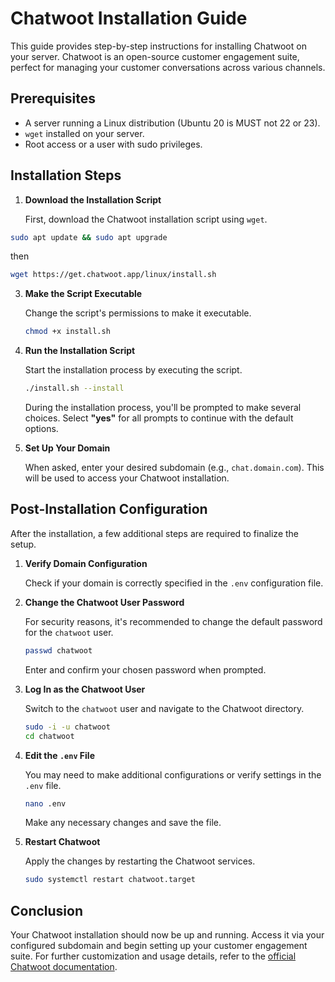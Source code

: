 # Chatwoot Installation Guide

This guide provides step-by-step instructions for installing Chatwoot on your server. Chatwoot is an open-source customer engagement suite, perfect for managing your customer conversations across various channels.

## Prerequisites

- A server running a Linux distribution (Ubuntu 20 is MUST not 22 or 23).
- `wget` installed on your server.
- Root access or a user with sudo privileges.

## Installation Steps

1. **Download the Installation Script**

   First, download the Chatwoot installation script using `wget`.
```bash
sudo apt update && sudo apt upgrade
```
then

   ```bash
   wget https://get.chatwoot.app/linux/install.sh
   ```

3. **Make the Script Executable**

   Change the script's permissions to make it executable.

   ```bash
   chmod +x install.sh
   ```

4. **Run the Installation Script**

   Start the installation process by executing the script.

   ```bash
   ./install.sh --install
   ```

   During the installation process, you'll be prompted to make several choices. Select **"yes"** for all prompts to continue with the default options.

5. **Set Up Your Domain**

   When asked, enter your desired subdomain (e.g., `chat.domain.com`). This will be used to access your Chatwoot installation.

## Post-Installation Configuration

After the installation, a few additional steps are required to finalize the setup.

1. **Verify Domain Configuration**

   Check if your domain is correctly specified in the `.env` configuration file.

2. **Change the Chatwoot User Password**

   For security reasons, it's recommended to change the default password for the `chatwoot` user.

   ```bash
   passwd chatwoot
   ```

   Enter and confirm your chosen password when prompted.

3. **Log In as the Chatwoot User**

   Switch to the `chatwoot` user and navigate to the Chatwoot directory.

   ```bash
   sudo -i -u chatwoot
   cd chatwoot
   ```

4. **Edit the `.env` File**

   You may need to make additional configurations or verify settings in the `.env` file.

   ```bash
   nano .env
   ```

   Make any necessary changes and save the file.

5. **Restart Chatwoot**

   Apply the changes by restarting the Chatwoot services.

   ```bash
   sudo systemctl restart chatwoot.target
   ```

## Conclusion

Your Chatwoot installation should now be up and running. Access it via your configured subdomain and begin setting up your customer engagement suite. For further customization and usage details, refer to the [official Chatwoot documentation](https://www.chatwoot.com/docs/self-hosted/deployment/linux-vm?utm_source=cwctl).
